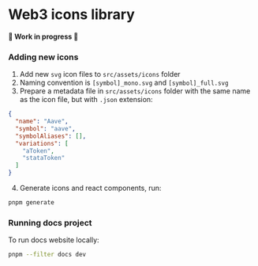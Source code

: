 # Web3 icons library
**🚧 Work in progress 🚧**

### Adding new icons
1. Add new `svg` icon files to `src/assets/icons` folder
2. Naming convention is `[symbol]_mono.svg` and `[symbol]_full.svg`
3. Prepare a metadata file in `src/assets/icons` folder with the same name as the icon file, but with `.json` extension:

```json
{
  "name": "Aave",
  "symbol": "aave",
  "symbolAliases": [],
  "variations": [
    "aToken",
    "stataToken"
  ]
}
```
4. Generate icons and react components, run:
```bash
pnpm generate
```

### Running docs project

To run docs website locally:
```bash
pnpm --filter docs dev
```

